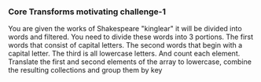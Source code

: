 <!--
Licensed under the Apache License, Version 2.0 (the "License");
you may not use this file except in compliance with the License.
You may obtain a copy of the License at
http://www.apache.org/licenses/LICENSE-2.0
Unless required by applicable law or agreed to in writing, software
distributed under the License is distributed on an "AS IS" BASIS,
WITHOUT WARRANTIES OR CONDITIONS OF ANY KIND, either express or implied.
See the License for the specific language governing permissions and
limitations under the License.
-->
### Core Transforms motivating challenge-1

You are given the works of Shakespeare "kinglear" it will be divided into words and filtered. You need to divide these words into 3 portions. The first words that consist of capital letters. The second words that begin with a capital letter. The third is all lowercase letters. And count each element. Translate the first and second elements of the array to lowercase, combine the resulting collections and group them by key

